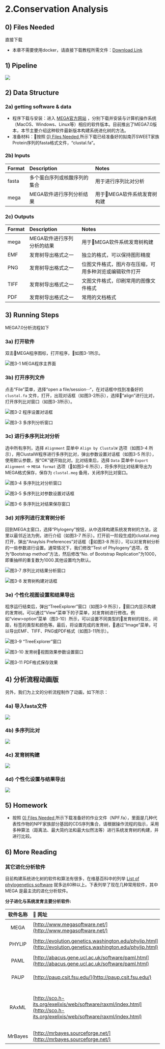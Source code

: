 # 2.Conservation Analysis

## 0\) Files Needed <a id="files"></a>

直接下载

* 本章不需要使用docker，请直接下载教程所需文件：[Download Link](https://github.com/lulab/teaching_book/tree/master/files/PART_II/conservation)

## 1\) Pipeline

![](../.gitbook/assets/conservation-0-pipelins.png)

## 2\) Data Structure

### 2a\) getting software & data

* 程序下载与安装：进入 [MEGA官方网站](http://www.megasoftware.net/) ，分别下载并安装与计算机操作系统（MacOS、Windows、Linux等）相应的软件版本。目前推出了MEGA7.0版本，本节主要介绍这种软件最新版本构建系统进化树的方法。  
* 准备材料：按照 [0\) Files Needed ](#files)所示下载已经准备好的拟南芥SWEET家族Protein序列的fasta格式文件，“clustal.fa”。

### 2b\) Inputs

| Format | Description | Notes |
| :--- | :--- | :--- |
| fasta | 多个蛋白序列或核酸序列的集合 | 用于进行序列比对分析 |
| mega | MEGA软件进行序列分析结果 | 用于MEGA软件系统发育树构建 |

### 2c\) Outputs

| Format | Description | Notes |
| :--- | :--- | :--- |
| mega | MEGA软件进行序列分析的结果 | 用于MEGA软件系统发育树构建 |
| EMF | 发育树导出格式之一 | 独立的格式，可以保持图形精度 |
| PNG | 发育树导出格式之一 | 位图文件格式，图片存在压缩，可用多种浏览或编辑软件打开 |
| TIFF | 发育树导出格式之一 | 文图文件格式，印刷常用的图像文件格式 |
| PDF | 发育树导出格式之一 | 常用的文档格式 |

## 3\) Running Steps

MEGA7.0分析流程如下

### 3a\) 打开软件

双击MEGA程序图标，打开程序，如图3-1所示。

![图3-1 MEGA程序主界面](../.gitbook/assets/conservation-1.png)



### 3b\) 打开序列文件

点击“File”菜单，选择“open a file/session···“，在对话框中找到准备好的 `clustal.fa` 文件，打开，出现对话框（如图3-2所示），选择“align”进行比对，打开序列比对窗口（如图3-3所示）。

![图3-2 程序设置对话框](../.gitbook/assets/conservation-2.png)



![图3-3 多序列分析窗口](../.gitbook/assets/conservation-3.png)



### 3c\) 进行多序列比对分析

选中所有序列，选择 `Alignment` 菜单中 `Align by ClustalW` 选项（如图3-4 所示），用ClustalW程序进行多序列比对，弹出参数设置对话框（如图3-5 所示），使用默认参数，按“OK”键开始比对。比对结束后，选择 `Data` 菜单中 `Export Alignment` -&gt; `MEGA format` 选项（如图3-6 所示），将多序列比对结果导出为MEGA格式保存，保存为 `clustal.meg` 备用，关闭序列比对窗口。

![图3-4 多序列比对分析窗口](../.gitbook/assets/conservation-4.png)



![图3-5 多序列比对参数设置对话框](../.gitbook/assets/conservation-5.png)



![图3-6 多序列比对结果保存窗口](../.gitbook/assets/conservation-6.png)



### 3d\) 对序列进行发育树分析

回到MEGA主窗口，选择“Plylogeny”按钮，从中选择构建系统发育树的方法，这里以最邻近法为例，进行介绍（如图3-7 所示）。打开前一阶段生成的clustal.meg打开，弹出“Anaylsis Preferences”对话框（如图3-8 所示），可以对发育树分析的一些参数进行设置。通常情况下，我们修改“Test of Phylogeny”选项，改为“Bootstrap method”方法，然后修改“No. of Bootstrap Replication”为1000，即重抽样的重复数为1000.其他设置均为默认。

![图3-7 序列比对结果分析窗口](../.gitbook/assets/conservation-7.png)


![图3-8 发育树构建对话框](../.gitbook/assets/conservation-8.png) 


### 3e\) 个性化视图设置和结果导出

程序运行结束后，弹出“TreeExplorer”窗口（如图3-9 所示），窗口内显示构建的发育树。可以通过“View”菜单下的子菜单，对发育树进行修改。例如“view&gt;option”菜单（图3-10）所示，可以设置不同类型的发育树的枝长，间距，标签的类型和颜色等。最后，将设置完成的发育树，通过“Image”菜单，可以导出EMF、TIFF、PNG或PDF格式（如图3-11所示）。

![图3-9 “TreeExplorer”窗口](../.gitbook/assets/conservation-9.png)



![图3-10 发育树视图效果参数设置窗口](../.gitbook/assets/conservation-10.png)



![图3-11 PDF格式保存效果](../.gitbook/assets/conservation-11.png)



## 4\) 分析流程动画版 <a id="conservation-gif"></a>

另外，我们为上文的分析流程制作了动画，如下所示：



### 4a) 导入fasta文件

![](../.gitbook/assets/conservation-import-fasta.gif)



### 4b) 多序列比对

![](../.gitbook/assets/conservation-alignment.gif)



### 4c) 发育树构建

![](../.gitbook/assets/conservation-tree-construction.gif)



### 4d) 个性化设置与结果导出

![](../.gitbook/assets/conservation-configuration-and-export.gif)



## 5\) Homework

* 按照 [0\) Files Needed ](#files)所示下载准备好的作业文件（NPF.fa），里面是几种代表性作物的NPF家族部分基因的CDS序列集合，请根据操作流程的指示，采用多种算法（距离法、最大简约法和最大似然法等）进行系统发育树的构建，并进行比较。


## 6\) More Reading

### 其它进化分析软件

目前构建系统进化树的软件和算法有很多，在维基百科中的列举 [List of phylogenetics software](https://en.wikipedia.org/wiki/List_of_phylogenetics_software) 就多达60种以上。下表列举了现在几种常用软件，其中 MEGA 是最主流的进化分析软件。

**分子进化与系统发育主要分析软件:**

| 软件名称 |                        网址 | 说明 |
| :---: | :--- | :--- |
| MEGA | [http://www.megasoftware.net/](http://www.megasoftware.net/) | 美国宾夕法尼亚州立大学Masatoshi Nei开发的分子进化遗传学分析软件 |
| PHYLIP | [http://evolution.genetics.washington.edu/phylip.html](http://evolution.genetics.washington.edu/phylip.html) | 美国华盛顿大学Felsenstein开发的一套集成的进化分析工具 |
| PAML | [http://abacus.gene.ucl.ac.uk/software/paml.html](http://abacus.gene.ucl.ac.uk/software/paml.html) | 英国University College London开发，采用最大似然法构树和分子进化模型 |
| PAUP | [http://paup.csit.fsu.edu/](http://paup.csit.fsu.edu/) | 国际上最通用的系统树构建软件之一，美国Smithsonion Insitute 开发 |
| RAxML | [http://sco.h-its.org/exelixis/web/software/raxml/index.html](http://sco.h-its.org/exelixis/web/software/raxml/index.html) | 大量数据的最大似然法建树常用方法（软件获取地址：[https://github.com/stamatak/standard-RAxML）](https://github.com/stamatak/standard-RAxML）) |
| MrBayes | [http://mrbayes.sourceforge.net/](http://mrbayes.sourceforge.net/) | 基于贝叶斯方法的建树工具 |